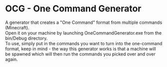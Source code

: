 <h1><b>OCG - One Command Generator</h1></b>

A generator that creates a "One Command" format from multiple commands (Minecraft).<br/>
Open it on your machine by launching OneCommandGenerator.exe from the bin/Debug directory.<br/>
To use, simply put in the commands you want to turn into the one-command format, keep in mind - the way this generator works is that a machine will be spawned which will then run the commands you picked over and over again. 
